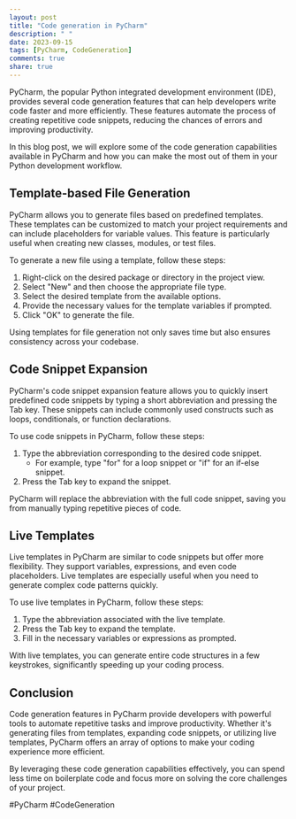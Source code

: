 ```yaml
---
layout: post
title: "Code generation in PyCharm"
description: " "
date: 2023-09-15
tags: [PyCharm, CodeGeneration]
comments: true
share: true
---
```


PyCharm, the popular Python integrated development environment (IDE), provides several code generation features that can help developers write code faster and more efficiently. These features automate the process of creating repetitive code snippets, reducing the chances of errors and improving productivity.

In this blog post, we will explore some of the code generation capabilities available in PyCharm and how you can make the most out of them in your Python development workflow.

## Template-based File Generation

PyCharm allows you to generate files based on predefined templates. These templates can be customized to match your project requirements and can include placeholders for variable values. This feature is particularly useful when creating new classes, modules, or test files.

To generate a new file using a template, follow these steps:

1. Right-click on the desired package or directory in the project view.
2. Select "New" and then choose the appropriate file type.
3. Select the desired template from the available options.
4. Provide the necessary values for the template variables if prompted.
5. Click "OK" to generate the file.

Using templates for file generation not only saves time but also ensures consistency across your codebase.

## Code Snippet Expansion

PyCharm's code snippet expansion feature allows you to quickly insert predefined code snippets by typing a short abbreviation and pressing the Tab key. These snippets can include commonly used constructs such as loops, conditionals, or function declarations.

To use code snippets in PyCharm, follow these steps:

1. Type the abbreviation corresponding to the desired code snippet.
   - For example, type "for" for a loop snippet or "if" for an if-else snippet.
2. Press the Tab key to expand the snippet.

PyCharm will replace the abbreviation with the full code snippet, saving you from manually typing repetitive pieces of code.

## Live Templates

Live templates in PyCharm are similar to code snippets but offer more flexibility. They support variables, expressions, and even code placeholders. Live templates are especially useful when you need to generate complex code patterns quickly.

To use live templates in PyCharm, follow these steps:

1. Type the abbreviation associated with the live template.
2. Press the Tab key to expand the template.
3. Fill in the necessary variables or expressions as prompted.

With live templates, you can generate entire code structures in a few keystrokes, significantly speeding up your coding process.

## Conclusion

Code generation features in PyCharm provide developers with powerful tools to automate repetitive tasks and improve productivity. Whether it's generating files from templates, expanding code snippets, or utilizing live templates, PyCharm offers an array of options to make your coding experience more efficient.

By leveraging these code generation capabilities effectively, you can spend less time on boilerplate code and focus more on solving the core challenges of your project.

#PyCharm #CodeGeneration